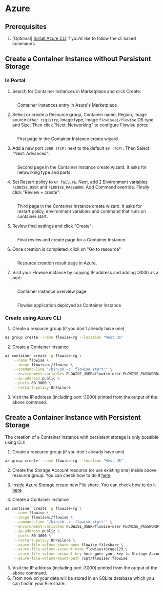 # Azure

## Prerequisites

1. \[Optional] [Install Azure CLI](https://learn.microsoft.com/en-us/cli/azure/install-azure-cli) if you'd like to follow the cli based commands

## Create a Container Instance without Persistent Storage

### In Portal

1. Search for Container Instances in Marketplace and click Create:

<figure><img src="../.gitbook/assets/1.png" alt=""><figcaption><p>Container Instances entry in Azure's Marketplace</p></figcaption></figure>

2. Select or create a Resource group, Container name, Region, Image source `Other registry`, Image type, Image `flowiseai/flowise` OS type and Size. Then click "Next: Networking" to configure Flowise ports:

<figure><img src="../.gitbook/assets/2.png" alt=""><figcaption><p>First page in the Container Instance create wizard</p></figcaption></figure>

3. Add a new port `3000 (TCP)` next to the default `80 (TCP)`. Then Select "Next: Advanced":

<figure><img src="../.gitbook/assets/3.png" alt=""><figcaption><p>Second page in the Container Instance create wizard. It asks for netowrking type and ports.</p></figcaption></figure>

4. Set Restart policy to `On failure`. Next, add 2 Environment variables `FLOWISE_USER` and `FLOWISE_PASSWORD`. Add Command override. Finally click "Review + create":

<figure><img src="../.gitbook/assets/4.png" alt=""><figcaption><p>Third page in the Container Instance create wizard. It asks for restart policy, environment variables and command that runs on container start.</p></figcaption></figure>

5. Review final settings and click "Create":

<figure><img src="../.gitbook/assets/5.png" alt=""><figcaption><p>Final review and create page for a Container Instance.</p></figcaption></figure>

6. Once creation is completed, click on "Go to resource"

<figure><img src="../.gitbook/assets/6.png" alt=""><figcaption><p>Resource creation result page in Azure.</p></figcaption></figure>

7. Visit your Flowise instance by copying IP address and adding :3000 as a port:

<figure><img src="../.gitbook/assets/7.png" alt=""><figcaption><p>Container Instance overview page</p></figcaption></figure>

<figure><img src="../.gitbook/assets/8.png" alt=""><figcaption><p>Flowise application deployed as Container Instance</p></figcaption></figure>

### Create using Azure CLI

1. Create a resource group (if you don't already have one)

```bash
az group create --name flowise-rg --location "West US"
```

2. Create a Container Instance

```bash
az container create -g flowise-rg \
	--name flowise \
	--image flowiseai/flowise \
	--command-line "/bin/sh -c 'flowise start'" \
	--environment-variables FLOWISE_USER=flowise-user FLOWISE_PASSWORD=flowise-password \
	--ip-address public \
	--ports 80 3000 \
	--restart-policy OnFailure
```

3. Visit the IP address (including port :3000) printed from the output of the above command.

## Create a Container Instance with Persistent Storage

The creation of a Container Instance with persistent storage is only possible using CLI:

1. Create a resource group (if you don't already have one)

```bash
az group create --name flowise-rg --location "West US"
```

2. Create the Storage Account resource (or use existing one) inside above resource group. You can check how to do it [here](https://learn.microsoft.com/en-us/azure/storage/files/storage-how-to-use-files-portal?tabs=azure-portal).

3. Inside Azure Storage create new File share. You can check how to do it [here](https://learn.microsoft.com/en-us/azure/storage/files/storage-how-to-use-files-portal?tabs=azure-portal).

4. Create a Container Instance

```bash
az container create -g flowise-rg \
	--name flowise \
	--image flowiseai/flowise \
	--command-line "/bin/sh -c 'flowise start'" \
	--environment-variables FLOWISE_USER=flowise-user FLOWISE_PASSWORD=flowise-password DATABASE_PATH=/opt/flowise/.flowise \
	--ip-address public \
	--ports 80 3000 \
	--restart-policy OnFailure \
	--azure-file-volume-share-name flowise-fileshare \
	--azure-file-volume-account-name flowisestorage123 \
	--azure-file-volume-account-key here goes your key to Storage Account \
	--azure-file-volume-mount-path /opt/flowise/.flowise
```

5. Visit the IP address (including port :3000) printed from the output of the above command.
6. From now on your data will be stored in an SQLite database which you can find in your File share.

